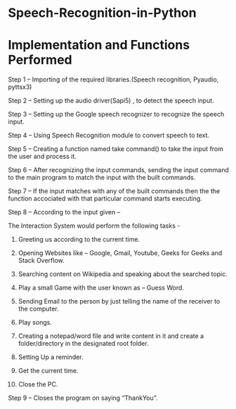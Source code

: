 # Speech-Recognition-in-Python

# Implementation and Functions Performed

Step 1 – Importing of the required libraries.(Speech recognition, Pyaudio, pyttsx3)

Step 2 – Setting up the audio driver(Sapi5) , to detect the speech input.

Step 3 – Setting up the Google speech recognizer to recognize the speech input.

Step 4 – Using Speech Recognition module to convert speech to text.

Step 5 – Creating a function named take command() to take the input from the user and process it.

Step 6 – After recognizing the input commands, sending the input command to the main program to match the input with the built commands.

Step 7 – If the input matches with any of the built  commands then the the function accociated with that particular command starts executing. 

Step 8 – According to the input given –

The Interaction System would perform the following tasks - 

1.	Greeting us according to the current time.

2.	Opening Websites like – Google, Gmail, Youtube, Geeks for Geeks and Stack Overflow.


3.	Searching content on Wikipedia and speaking about the searched topic.

4.	Play a small Game with the user known as – Guess Word.

5.	Sending Email to the person by just telling the name of the receiver to the computer.

6.	Play songs.

7.	Creating a notepad/word file and write content in it and create a folder/directory in the designated root  folder.

8.	Setting Up a reminder.

9.	Get the current  time.

10.	Close the PC.

Step 9 – Closes the program on saying “ThankYou”.
